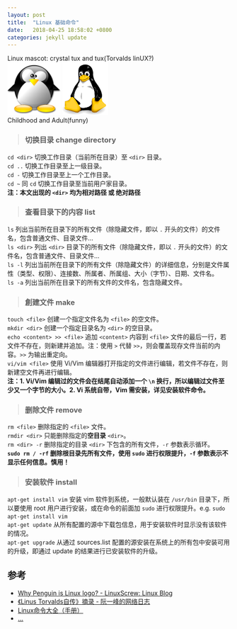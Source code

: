 ```yaml
---
layout: post
title:  "Linux 基础命令"
date:   2018-04-25 18:58:02 +0800
categories: jekyll update
---
```

Linux mascot: crystal tux and tux(Torvalds linUX?)<br>
![crystal tux](/images/20180425/crystal_penguin.jpg)
![tux](/images/20180425/tux.jpg)<br>
Childhood and Adult(funny)

> ### 切换目录 change directory
`cd <dir>` 切换工作目录（当前所在目录）至 `<dir>` 目录。<br>
`cd ..` 切换工作目录至上一级目录。<br>
`cd -` 切换工作目录至上一个工作目录。<br>
`cd ~` 同 `cd` 切换工作目录至当前用户家目录。<br>
**注：本文出现的 `<dir>` 均为相对路径 或 绝对路径**

> ### 查看目录下的内容 list
`ls` 列出当前所在目录下的所有文件（除隐藏文件，即以 `.` 开头的文件）的文件名，包含普通文件、目录文件...<br>
`ls <dir>` 列出 `<dir>` 目录下的所有文件（除隐藏文件，即以 `.` 开头的文件）的文件名，包含普通文件、目录文件...<br>
`ls -l` 列出当前所在目录下的所有文件（除隐藏文件）的详细信息，分别是文件属性（类型、权限）、连接数、所属者、所属组、大小（字节）、日期、文件名。<br>
`ls -a` 列出当前所在目录下的所有文件的文件名，包含隐藏文件。

> ### 創建文件 make
`touch <file>` 创建一个指定文件名为 `<file>` 的空文件。<br>
`mkdir <dir>` 创建一个指定目录名为 `<dir>` 的空目录。<br>
`echo <content> >> <file>` 追加 `<content>` 内容到 `<file>` 文件的最后一行，若文件不存在，则新建并追加。注：使用 `>` 代替 `>>`，则会覆盖现存文件当前的内容。`>>` 为输出重定向。<br>
`vi/vim <file>` 使用 Vi/Vim 编辑器打开指定的文件进行编辑，若文件不存在，则新建空文件再进行编辑。<br>
**注：1. Vi/Vim 编辑过的文件会在结尾自动添加一个 `\n` 换行，所以编辑过文件至少又一个字节的大小。2. Vi 系统自带，Vim 需安装，详见安装软件命令。**

> ### 删除文件 remove
`rm <file>` 删除指定的 `<file>` 文件。<br>
`rmdir <dir>` 只能删除指定的**空目录** `<dir>`。<br>
`rm <dir> -r` 删除指定的目录 `<dir>` 下包含的所有文件，`-r` 参数表示循环。<br>
**`sudo rm / -rf` 删除根目录先所有文件，使用 `sudo` 进行权限提升，`-f` 参数表示不显示任何信息。慎用！**

> ### 安装软件 install
`apt-get install vim` 安装 vim 软件到系统，一般默认装在 `/usr/bin` 目录下，所以要使用 root 用户进行安装，或在命令的前面加 `sudo` 进行权限提升。e.g. `sudo apt-get install vim`<br>
`apt-get update` 从所有配置的源中下载包信息，用于安装软件时显示没有该软件的情况。<br>
`apt-get upgrade` 从通过 sources.list 配置的源安装在系统上的所有包中安装可用的升级，即通过 update 的结果进行已安装软件的升级。

## 参考
* [Why Penguin is Linux logo? - LinuxScrew: Linux Blog](http://www.linuxscrew.com/2007/11/14/why-penguin-is-linux-logo)
* [《Linus Torvalds自传》摘录 - 阮一峰的网络日志](http://www.ruanyifeng.com/blog/2012/09/linus_torvalds.html)
* [Linux命令大全（手册）](http://man.linuxde.net)
* [...](http://github.com/mistydew)
